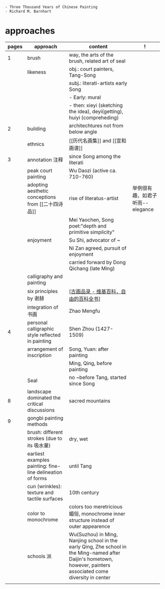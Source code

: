 	- Three Thousand Years of Chinese Painting
	- Richard M. Barnhart
# approaches
| pages | approach                                                   | content                                                                                                                                                           | !                                |
| ----- | ---------------------------------------------------------- | ----------------------------------------------------------------------------------------------------------------------------------------------------------------- | -------------------------------- |
| 1     | brush                                                      | way, the arts of the brush, related art of seal                                                                                                                   |                                  |
|       | likeness                                                   | obj.: court painters, Tang-Song                                                                                                                                   |                                  |
|       |                                                            | subj.: literati-artists early Song                                                                                                                                |                                  |
|       |                                                            | - Early: mural                                                                                                                                                    |                                  |
|       |                                                            | - then: xieyi (sketching the idea), deyi(getting), huiyi (compreheding)                                                                                           |                                  |
| 2     | building                                                   | architechtures not from below angle                                                                                                                               |                                  |
|       | ethnics                                                    | [[历代名画集]] and [[宣和画谱]]                                                                                                                                   |                                  |
| 3     | annotation 注释                                            | since Song among the literati                                                                                                                                     |                                  |
|       | peak court painting                                        | Wu Daozi (active ca. 710-760)                                                                                                                                     |                                  |
|       | adopting aesthetic conceptions from [[二十四诗品]]         | rise of literatus-artist                                                                                                                                          | 举例很有趣，如君子听雨--elegance |
|       |                                                            | Mei Yaochen, Song poet:"depth and primitive simplicity"                                                                                                           |                                  |
|       | enjoyment                                                  | Su Shi, advocator of ~                                                                                                                                            |                                  |
|       |                                                            | Ni Zan agreed, pursuit of enjoyment                                                                                                                               |                                  |
|       |                                                            | carried forward by Dong Qichang (late Ming)                                                                                                                       |                                  |
|       | calligraphy and painting                                   |                                                                                                                                                                   |                                  |
|       | six principles by 谢赫                                     | [[古画品录 - 维基百科，自由的百科全书](https://zh.wikipedia.org/wiki/%E5%8F%A4%E7%94%BB%E5%93%81%E5%BD%95)]                                                       |                                  |
|       | integration of 书画                                        | Zhao Mengfu                                                                                                                                                       |                                  |
| 4     | personal calligraphic style reflected in painting          | Shen Zhou (1427-1509)                                                                                                                                             |                                  |
|       | arrangement of inscription                                 | Song, Yuan: after painting                                                                                                                                        |                                  |
|       |                                                            | Ming, Qing, before painting                                                                                                                                       |                                  |
|       | Seal                                                       | no ~before Tang, started since Song                                                                                                                               |                                  |
| 8     | landscape dominated the critical discussions               | sacred mountains                                                                                                                                                  |                                  |
| 9     | gongbi painting methods                                    |                                                                                                                                                                   |                                  |
|       | brush: different strokes (due to its 吸水量)               | dry, wet                                                                                                                                                          |                                  |
|       | earliest examples painting: fine-line delineation of forms | until Tang                                                                                                                                                        |                                  |
|       | cun (wrinkles): texture and tactile surfaces               | 10th century                                                                                                                                                      |                                  |
|       | color to monochrome                                        | colors too meretricious 媚俗, monochrome inner structure instead of outer appearence                                                                              |                                  |
|       | schools     派                                             | Wu(Suzhou) in Ming, Nanjing school in the early Qing, Zhe school in the Ming-named after Daijin's hometown, however, painters associated come diversity in center |                                  |
|       |                                                            |                                                                                                                                                                   |                                  |
